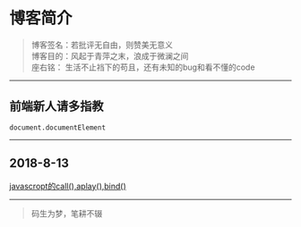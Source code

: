 # 博客简介
> 博客签名：若批评无自由，则赞美无意义<br>
> 博客目的：风起于青萍之末，浪成于微澜之间<br>
> 座右铭： 生活不止裆下的苟且，还有未知的bug和看不懂的code
* * *
## 前端新人请多指教
`document.documentElement`
* * *
## 2018-8-13
[javascropt的call(),aplay(),bind()](https://github.com/colablog/javascript/blob/master/README.md)
* * *
> 码生为梦，笔耕不辍
